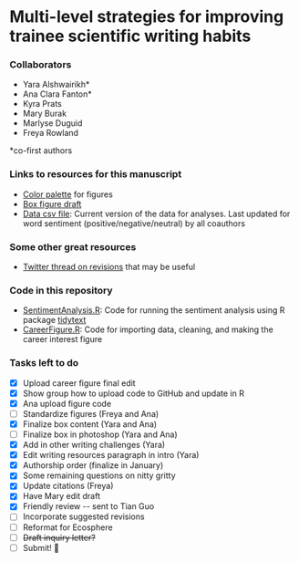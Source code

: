 # Multi-level strategies for improving trainee scientific writing habits

### Collaborators

- Yara Alshwairikh*
- Ana Clara Fanton*
- Kyra Prats
- Mary Burak
- Marlyse Duguid
- Freya Rowland

*co-first authors

### Links to resources for this manuscript
* [Color palette](<https://coolors.co/405364-585b74-6c5b7b-966480-c6798f-df858e-eda09c> "Color palette") for figures
* [Box figure draft](<https://docs.google.com/presentation/d/1CSUlPH7a5M1es4IyuSy8WH2JvQX9nPUwl5_y_ahd9Xg/edit#slide=id.gcb8342311d_1_0.>)
* [Data csv file](<data/dataclean_Nov2.csv>): Current version of the data for analyses. Last updated for word sentiment (positive/negative/neutral) by all coauthors

### Some other great resources
* [Twitter thread on revisions](<https://twitter.com/ellycknight/status/1456339626310782978>) that may be useful

### Code in this repository
* [SentimentAnalysis.R](<code/SentimentAnalysis.R>): Code for running the sentiment analysis using R package [tidytext](<https://www.tidytextmining.com/sentiment.html>)
* [CareerFigure.R](<code/CareerFigure.R>): Code for importing data, cleaning, and making the career interest figure

### Tasks left to do
- [x] Upload career figure final edit
- [x] Show group how to upload code to GitHub and update in R
- [x] Ana upload figure code
- [ ] Standardize figures (Freya and Ana)
- [x] Finalize box content (Yara and Ana)
- [ ] Finalize box in photoshop (Yara and Ana)
- [x] Add in other writing challenges (Yara)
- [x] Edit writing resources paragraph in intro (Yara)
- [x] Authorship order (finalize in January)
- [x] Some remaining questions on nitty gritty
- [x] Update citations (Freya)
- [x] Have Mary edit draft
- [x] Friendly review -- sent to Tian Guo
- [ ] Incorporate suggested revisions
- [ ] Reformat for Ecosphere
- [ ] ~~Draft inquiry letter?~~
- [ ] Submit! :tada:
